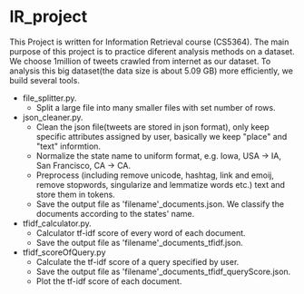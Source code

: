 # IR_project

This Project is written for Information Retrieval course (CS5364). The main purpose of this project is to practice diferent analysis methods on a dataset.  We choose 1million of tweets crawled from internet as our dataset. To analysis this big dataset(the data size is about 5.09 GB) more efficiently, we build several tools.

- file_splitter.py. 
  - Split a large file into many smaller files with set number of rows.
- json_cleaner.py. 
  - Clean the json file(tweets are stored in json format), only keep specific attributes assigned by user, basically we keep "place" and "text" informtion. 
  - Normalize the state name to uniform format, e.g. Iowa, USA -> IA, San Francisco, CA -> CA.
  - Preprocess (including remove unicode, hashtag, link and emoij, remove stopwords, singularize and lemmatize words etc.) text and store them in tokens.
  - Save the output file as 'filename'_documents.json. We classify the documents according to the states' name.
- tfidf_calculator.py.
  - Calculator tf-idf score of every word of each document.
  - Save the output file as 'filename'_documents_tfidf.json.
- tfidf_scoreOfQuery.py
  - Calculate the tf-idf score of a query specified by user.
  - Save the output file as 'filename'_documents_tfidf_queryScore.json.
  - Plot the tf-idf score of each document.
